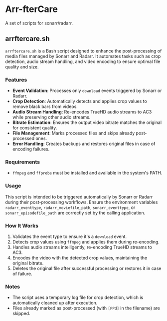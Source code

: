 # Arr-fterCare
A set of scripts for sonarr/radarr.

## arrftercare.sh

`arrftercare.sh` is a Bash script designed to enhance the post-processing of media files managed by Sonarr and Radarr. It automates tasks such as crop detection, audio stream handling, and video encoding to ensure optimal file quality and size.

### Features

- **Event Validation**: Processes only `download` events triggered by Sonarr or Radarr.
- **Crop Detection**: Automatically detects and applies crop values to remove black bars from videos.
- **Audio Stream Handling**: Re-encodes TrueHD audio streams to AC3 while preserving other audio streams.
- **Bitrate Estimation**: Ensures the output video bitrate matches the original for consistent quality.
- **File Management**: Marks processed files and skips already post-processed ones.
- **Error Handling**: Creates backups and restores original files in case of encoding failures.

### Requirements

- `ffmpeg` and `ffprobe` must be installed and available in the system's PATH.

### Usage

This script is intended to be triggered automatically by Sonarr or Radarr during their post-processing workflows. Ensure the environment variables `radarr_eventtype`, `radarr_moviefile_path`, `sonarr_eventtype`, or `sonarr_episodefile_path` are correctly set by the calling application.

### How It Works

1. Validates the event type to ensure it's a `download` event.
2. Detects crop values using `ffmpeg` and applies them during re-encoding.
3. Handles audio streams intelligently, re-encoding TrueHD streams to AC3.
4. Encodes the video with the detected crop values, maintaining the original bitrate.
5. Deletes the original file after successful processing or restores it in case of failure.

### Notes

- The script uses a temporary log file for crop detection, which is automatically cleaned up after execution.
- Files already marked as post-processed (with `[PPd]` in the filename) are skipped.
